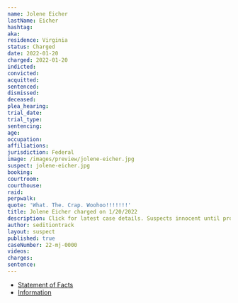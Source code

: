 ```yaml
---
name: Jolene Eicher
lastName: Eicher
hashtag: 
aka:
residence: Virginia
status: Charged
date: 2022-01-20
charged: 2022-01-20
indicted:
convicted:
acquitted:
sentenced:
dismissed:
deceased:
plea_hearing:
trial_date:
trial_type:
sentencing:
age:
occupation:
affiliations:
jurisdiction: Federal
image: /images/preview/jolene-eicher.jpg
suspect: jolene-eicher.jpg
booking:
courtroom:
courthouse:
raid:
perpwalk:
quote: 'What. The. Crap. Woohoo!!!!!!!'
title: Jolene Eicher charged on 1/20/2022
description: Click for latest case details. Suspects innocent until proven guilty.
author: seditiontrack
layout: suspect
published: true
caseNumber: 22-mj-0000
videos:
charges:
sentence:
---
```

- [Statement of Facts](https://www.justice.gov/usao-dc/case-multi-defendant/file/1481616/download)
- [Information](https://extremism.gwu.edu/sites/g/files/zaxdzs2191/f/Jolene%20Eicher%20Information.pdf)
